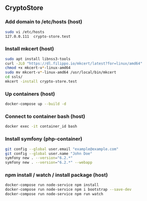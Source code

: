## CryptoStore

### Add domain to /etc/hosts (host)

```bash
sudo vi /etc/hosts
127.0.0.111  crypto-store.test
```

### Install mkcert (host)

```bash
sudo apt install libnss3-tools
curl -JLO "https://dl.filippo.io/mkcert/latest?for=linux/amd64"
chmod +x mkcert-v*-linux-amd64
sudo mv mkcert-v*-linux-amd64 /usr/local/bin/mkcert
cd ssls/
mkcert -install crypto-store.test
```

### Up containers (host)

```bash
docker-compose up --build -d
```

### Connect to container bash (host)

```bash
docker exec -it container_id bash
```

### Install symfony (php-container)

```bash
git config --global user.email "example@example.com"
git config --global user.name "John Doe"
symfony new . --version="6.2.*"
symfony new . --version="6.2.*" --webapp
```

### npm install / watch / install package (host)

```bash
docker-compose run node-service npm install
docker-compose run node-service npm i bootstrap --save-dev
docker-compose run node-service npm run watch
```
